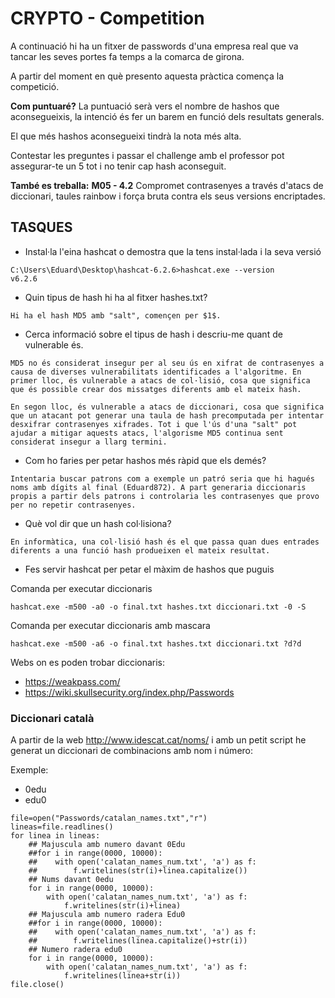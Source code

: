 # CRYPTO - Competition

A continuació hi ha un fitxer de passwords d'una empresa real que va tancar les seves portes fa temps a la comarca de girona. 

A partir del moment en què presento aquesta pràctica comença la competició. 

**Com puntuaré?**
La puntuació serà vers el nombre de hashos que aconsegueixis, la intenció és fer un barem en funció dels resultats generals. 

El que més hashos aconsegueixi tindrà la nota més alta. 

Contestar les preguntes i passar el challenge amb el professor pot assegurar-te un 5 tot i no tenir cap hash aconseguit.  

**També es treballa:**
**M05 - 4.2** Compromet contrasenyes a través d'atacs de diccionari, taules rainbow i força bruta contra els seus versions encriptades.

## TASQUES

- Instal·la l'eina hashcat o demostra que la tens instal·lada i la seva versió

```
C:\Users\Eduard\Desktop\hashcat-6.2.6>hashcat.exe --version
v6.2.6
```

- Quin tipus de hash hi ha al fitxer hashes.txt?
```
Hi ha el hash MD5 amb "salt", començen per $1$. 
```
- Cerca informació sobre el tipus de hash i descriu-me quant de vulnerable és.
```
MD5 no és considerat insegur per al seu ús en xifrat de contrasenyes a causa de diverses vulnerabilitats identificades a l'algoritme. En primer lloc, és vulnerable a atacs de col·lisió, cosa que significa que és possible crear dos missatges diferents amb el mateix hash. 

En segon lloc, és vulnerable a atacs de diccionari, cosa que significa que un atacant pot generar una taula de hash precomputada per intentar desxifrar contrasenyes xifrades. Tot i que l'ús d'una "salt" pot ajudar a mitigar aquests atacs, l'algorisme MD5 continua sent considerat insegur a llarg termini.
```
- Com ho faries per petar hashos més ràpid que els demés?
```
Intentaria buscar patrons com a exemple un patró seria que hi hagués noms amb dígits al final (Eduard872). A part generaria diccionaris propis a partir dels patrons i controlaria les contrasenyes que provo per no repetir contrasenyes.
```
- Què vol dir que un hash col·lisiona?
```
En informàtica, una col·lisió hash és el que passa quan dues entrades diferents a una funció hash produeixen el mateix resultat.
```
- Fes servir hashcat per petar el màxim de hashos que puguis

Comanda per executar diccionaris

```
hashcat.exe -m500 -a0 -o final.txt hashes.txt diccionari.txt -0 -S
```

Comanda per executar diccionaris amb mascara

```
hashcat.exe -m500 -a6 -o final.txt hashes.txt diccionari.txt ?d?d
```

Webs on es poden trobar diccionaris:

- https://weakpass.com/
- https://wiki.skullsecurity.org/index.php/Passwords
 

### Diccionari català

A partir de la web http://www.idescat.cat/noms/ i amb un petit script he generat un diccionari de combinacions amb nom i número:

Exemple: 
- 0edu
- edu0


```
file=open("Passwords/catalan_names.txt","r")
lineas=file.readlines()
for linea in lineas:
    ## Majuscula amb numero davant 0Edu
    ##for i in range(0000, 10000):
    ##    with open('calatan_names_num.txt', 'a') as f:
    ##        f.writelines(str(i)+linea.capitalize())
    ## Nums davant 0edu
    for i in range(0000, 10000):
        with open('calatan_names_num.txt', 'a') as f:
            f.writelines(str(i)+linea)
    ## Majuscula amb numero radera Edu0
    ##for i in range(0000, 10000):
    ##    with open('calatan_names_num.txt', 'a') as f:
    ##        f.writelines(linea.capitalize()+str(i))
    ## Numero radera edu0
    for i in range(0000, 10000):
        with open('calatan_names_num.txt', 'a') as f:
            f.writelines(linea+str(i))
file.close()



```
